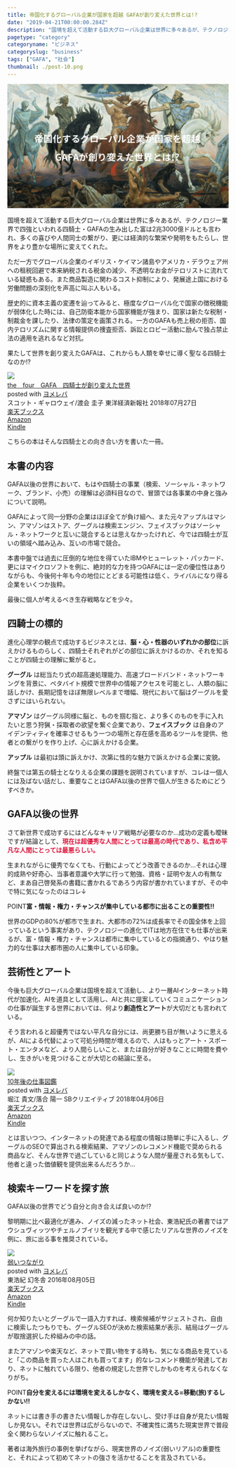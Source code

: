 ```yaml
---
title: 帝国化するグローバル企業が国家を超越 GAFAが創り変えた世界とは!?
date: "2019-04-21T00:00:00.284Z"
description: "国境を超えて活動する巨大グローバル企業は世界に多々あるが、テクノロジー業界で四強といわれる四騎士・GAFAの生み出した富は2兆3000億ドルとも言われ、多くの喜びや人間同士の繋がり、更には経済的な繁栄や発明をもたらし、世界をより豊かな場所に変えてくれた。ただ一方でグローバル企業のイギリス・ケイマン諸島やアメリカ・デラウェア州への租税回避で本来納税される税金の減少、不透明なお金がテロリストに流れている疑惑もある。また商品製造に関わるコスト抑制により、発展途上国における労働問題の深刻化を声高に叫ぶ人もいる。"
pagetype: "category"
categoryname: "ビジネス"
categoryslug: "business"
tags: ["GAFA", "社会"]
thumbnail: ./post-10.png
---
```


![](./post-10.png)

国境を超えて活動する巨大グローバル企業は世界に多々あるが、テクノロジー業界で四強といわれる四騎士・GAFAの生み出した富は2兆3000億ドルとも言われ、多くの喜びや人間同士の繋がり、更には経済的な繁栄や発明をもたらし、世界をより豊かな場所に変えてくれた。

ただ一方でグローバル企業のイギリス・ケイマン諸島やアメリカ・デラウェア州への租税回避で本来納税される税金の減少、不透明なお金がテロリストに流れている疑惑もある。また商品製造に関わるコスト抑制により、発展途上国における労働問題の深刻化を声高に叫ぶ人もいる。

歴史的に資本主義の変遷を辿ってみると、極度なグローバル化で国家の徴税機能が弱体化した時には、自己防衛本能から国家機能が強まり、国家は新たな税制・制裁金を課したり、法律の策定を画策される。一方のGAFAも売上税の拒否、国内テロリズムに関する情報提供の捜査拒否、訴訟とロビー活動に励んで独占禁止法の適用を逃れるなど対抗。

果たして世界を創り変えたGAFAは、これからも人類を幸せに導く聖なる四騎士なのか!?

<div class="cstmreba">
<div class="booklink-box">
<div class="booklink-image"><a href="https://hb.afl.rakuten.co.jp/hgc/146fe51c.1fd043a3.146fe51d.605dc196/yomereba_main_201904210031179431?pc=http%3A%2F%2Fbooks.rakuten.co.jp%2Frb%2F15533826%2F%3Fscid%3Daf_ich_link_urltxt%26m%3Dhttp%3A%2F%2Fm.rakuten.co.jp%2Fev%2Fbook%2F" target="_blank" rel="noopener noreferrer"><img style="border: none;" src="https://thumbnail.image.rakuten.co.jp/@0_mall/book/cabinet/3027/9784492503027.jpg?_ex=160x160" /></a></div>
<div class="booklink-info">
<div class="booklink-name">
<a href="https://hb.afl.rakuten.co.jp/hgc/146fe51c.1fd043a3.146fe51d.605dc196/yomereba_main_201904210031179431?pc=http%3A%2F%2Fbooks.rakuten.co.jp%2Frb%2F15533826%2F%3Fscid%3Daf_ich_link_urltxt%26m%3Dhttp%3A%2F%2Fm.rakuten.co.jp%2Fev%2Fbook%2F" target="_blank" rel="noopener noreferrer">the　four　GAFA　四騎士が創り変えた世界</a>
<div class="booklink-powered-date">posted with <a href="https://yomereba.com" target="_blank" rel="nofollow noopener noreferrer">ヨメレバ</a></div>
</div>
<div class="booklink-detail">スコット・ギャロウェイ/渡会 圭子 東洋経済新報社 2018年07月27日</div>
<div class="booklink-link2">
<div class="shoplinkrakuten"><a href="https://hb.afl.rakuten.co.jp/hgc/146fe51c.1fd043a3.146fe51d.605dc196/yomereba_main_201904210031179431?pc=http%3A%2F%2Fbooks.rakuten.co.jp%2Frb%2F15533826%2F%3Fscid%3Daf_ich_link_urltxt%26m%3Dhttp%3A%2F%2Fm.rakuten.co.jp%2Fev%2Fbook%2F" target="_blank" rel="noopener noreferrer">楽天ブックス</a></div>
<div class="shoplinkamazon"><a href="https://www.amazon.co.jp/exec/obidos/asin/4492503021/kanon123-22/" target="_blank" rel="noopener noreferrer">Amazon</a></div>
<div class="shoplinkkindle"><a href="https://www.amazon.co.jp/gp/search?keywords=the%E3%80%80four%E3%80%80GAFA%E3%80%80%E5%9B%9B%E9%A8%8E%E5%A3%AB%E3%81%8C%E5%89%B5%E3%82%8A%E5%A4%89%E3%81%88%E3%81%9F%E4%B8%96%E7%95%8C&amp;__mk_ja_JP=%83J%83%5E%83J%83i&amp;url=node%3D2275256051&amp;tag=kanon123-22" target="_blank" rel="noopener noreferrer">Kindle</a></div>
</div>
</div>
<div class="booklink-footer"></div>
</div>
</div>

こちらの本はそんな四騎士との向き合い方を書いた一冊。

## 本書の内容

GAFA以後の世界において、もはや四騎士の事業（検索、ソーシャル・ネットワーク、ブランド、小売）の理解は必須科目なので、冒頭では各事業の中身と強みについて説明。

GAFAによって同一分野の企業はほぼ全てが負け組へ、また元々アップルはマシン、アマゾンはストア、グーグルは検索エンジン、フェイスブックはソーシャル・ネットワークと互いに競合するとは思えなかったけれど、今では四騎士が互いの領域へ踏み込み、互いの市場で競合。

本書中盤では過去に圧倒的な地位を得ていたIBMやヒューレット・パッカード、更にはマイクロソフトを例に、絶対的な力を持つGAFAには一定の優位性はありながらも、今後何十年も今の地位にとどまる可能性は低く、ライバルになり得る企業をいくつか抜粋。

最後に個人が考えるべき生存戦略などを少々。

## 四騎士の標的

進化心理学の観点で成功するビジネスとは、**脳・心・性器のいずれかの部位**に訴えかけるものらしく、四騎士それぞれがどの部位に訴えかけるのか、それを知ることが四騎士の理解に繋がると。

**グーグル** は総当たり式の超高速処理能力、高速ブロードバンド・ネットワーキングを背景に、ペタバイト規模で世界中の情報アクセスを可能とし、人類の脳に話しかけ、長期記憶をほぼ無限レベルまで増幅、現代において脳はグーグルを愛さずにはいられない。

**アマゾン** はグーグル同様に脳と、ものを掴む指と、より多くのものを手に入れたいと思う狩猟・採取者の欲望を繋ぐ企業であり、**フェイスブック** は自身のアイデンティティを確率させるもう一つの場所と存在感を高めるツールを提供、他者との繋がりを作り上げ、心に訴えかける企業。

**アップル** は最初は頭に訴えかけ、次第に性的な魅力で訴えかける企業に変貌。

終盤では第五の騎士となりえる企業の課題を説明されていますが、コレは一個人には及ばない話だし、重要なことはGAFA以後の世界で個人が生きるためにどうすべきか。

## GAFA以後の世界

さて新世界で成功するにはどんなキャリア戦略が必要なのか…成功の定義も曖昧ですが結論として、<span style="color: crimson; font-weight: bold;">現在は超優秀な人間にとっては最高の時代であり、私含め平凡な人間にとっては最悪らしい。</span>

生まれながらに優秀でなくても、行動によってどう改善できるのか…それは心理的成熟や好奇心、当事者意識や大学に行って勉強、資格・証明や友人の有無など、まあ自己啓発系の書籍に書かれるであろう内容が書かれていますが、その中で特に気になったのはコレ↓

<span class="mark">POINT</span>**富・情報・権力・チャンスが集中している都市に出ることの重要性!!**

世界のGDPの80%が都市で生まれ、大都市の72%は成長率でその国全体を上回っているという事実があり、テクノロジーの進化でITは地方在住でも仕事が出来るが、富・情報・権力・チャンスは都市に集中しているとの指摘通り、やはり魅力的な仕事は大都市圏の人に集中している印象。

## 芸術性とアート

今後も巨大グローバル企業は国境を超えて活動し、より一層AIインターネット時代が加速化、AIを道具として活用し、AIと共に提案していくコミュニケーションの仕事が誕生する世界においては、何より**創造性とアート**が大切だとも言われている。

そう言われると超優秀ではない平凡な自分には、尚更勝ち目が無いように思えるが、AIによる代替によって可処分時間が増えるので、人はもっとアート・スポート・エンタメなど、より人間らしいこと、または自分が好きなことに時間を費やし、生きがいを見つけることが大切との結論に至る。

<div class="cstmreba">
<div class="booklink-box">
<div class="booklink-image"><a href="https://hb.afl.rakuten.co.jp/hgc/146fe51c.1fd043a3.146fe51d.605dc196/yomereba_main_201904221833283552?pc=http%3A%2F%2Fbooks.rakuten.co.jp%2Frb%2F15363879%2F%3Fscid%3Daf_ich_link_urltxt%26m%3Dhttp%3A%2F%2Fm.rakuten.co.jp%2Fev%2Fbook%2F" target="_blank" rel="noopener noreferrer"><img style="border: none;" src="https://thumbnail.image.rakuten.co.jp/@0_mall/book/cabinet/4573/9784797394573.jpg?_ex=160x160" /></a></div>
<div class="booklink-info">
<div class="booklink-name">
<a href="https://hb.afl.rakuten.co.jp/hgc/146fe51c.1fd043a3.146fe51d.605dc196/yomereba_main_201904221833283552?pc=http%3A%2F%2Fbooks.rakuten.co.jp%2Frb%2F15363879%2F%3Fscid%3Daf_ich_link_urltxt%26m%3Dhttp%3A%2F%2Fm.rakuten.co.jp%2Fev%2Fbook%2F" target="_blank" rel="noopener noreferrer">10年後の仕事図鑑</a>
<div class="booklink-powered-date">posted with <a href="https://yomereba.com" target="_blank" rel="nofollow noopener noreferrer">ヨメレバ</a></div>
</div>
<div class="booklink-detail">堀江 貴文/落合 陽一 SBクリエイティブ 2018年04月06日</div>
<div class="booklink-link2">
<div class="shoplinkrakuten"><a href="https://hb.afl.rakuten.co.jp/hgc/146fe51c.1fd043a3.146fe51d.605dc196/yomereba_main_201904221833283552?pc=http%3A%2F%2Fbooks.rakuten.co.jp%2Frb%2F15363879%2F%3Fscid%3Daf_ich_link_urltxt%26m%3Dhttp%3A%2F%2Fm.rakuten.co.jp%2Fev%2Fbook%2F" target="_blank" rel="noopener noreferrer">楽天ブックス</a></div>
<div class="shoplinkamazon"><a href="https://www.amazon.co.jp/exec/obidos/asin/4797394579/kanon123-22/" target="_blank" rel="noopener noreferrer">Amazon</a></div>
<div class="shoplinkkindle"><a href="https://www.amazon.co.jp/gp/search?keywords=10%E5%B9%B4%E5%BE%8C%E3%81%AE%E4%BB%95%E4%BA%8B%E5%9B%B3%E9%91%91&amp;__mk_ja_JP=%83J%83%5E%83J%83i&amp;url=node%3D2275256051&amp;tag=kanon123-22" target="_blank" rel="noopener noreferrer">Kindle</a></div>
</div>
</div>
<div class="booklink-footer"></div>
</div>
</div>

とは言いつつ、インターネットの発達である程度の情報は簡単に手に入るし、グーグルのSEOで算出される検索結果、アマゾンのレコメンド機能で奨められる商品など、そんな世界で過ごしていると同じような人間が量産される気もして、他者と違った価値観を提供出来るんだろうか…

## 検索キーワードを探す旅

GAFA以後の世界でどう自分と向き合えば良いのか!?

黎明期に比べ最適化が進み、ノイズの減ったネット社会、東浩紀氏の著書ではアウシュヴィッツやチェルノブイリを観光する中で感じたリアルな世界のノイズを例に、旅に出る事を推奨されている。

<div class="cstmreba">
<div class="booklink-box">
<div class="booklink-image"><a href="https://hb.afl.rakuten.co.jp/hgc/146fe51c.1fd043a3.146fe51d.605dc196/yomereba_main_20190209123044838?pc=http%3A%2F%2Fbooks.rakuten.co.jp%2Frb%2F14337320%2F%3Fscid%3Daf_ich_link_urltxt%26m%3Dhttp%3A%2F%2Fm.rakuten.co.jp%2Fev%2Fbook%2F" target="_blank" rel="noopener noreferrer"><img style="border: none;" src="https://thumbnail.image.rakuten.co.jp/@0_mall/book/cabinet/5019/9784344425019.jpg?_ex=160x160" /></a></div>
<div class="booklink-info">
<div class="booklink-name">
<a href="https://hb.afl.rakuten.co.jp/hgc/146fe51c.1fd043a3.146fe51d.605dc196/yomereba_main_20190209123044838?pc=http%3A%2F%2Fbooks.rakuten.co.jp%2Frb%2F14337320%2F%3Fscid%3Daf_ich_link_urltxt%26m%3Dhttp%3A%2F%2Fm.rakuten.co.jp%2Fev%2Fbook%2F" target="_blank" rel="noopener noreferrer">弱いつながり</a>
<div class="booklink-powered-date">posted with <a href="https://yomereba.com" target="_blank" rel="nofollow noopener noreferrer">ヨメレバ</a></div>
</div>
<div class="booklink-detail">東浩紀 幻冬舎 2016年08月05日</div>
<div class="booklink-link2">
<div class="shoplinkrakuten"><a href="https://hb.afl.rakuten.co.jp/hgc/146fe51c.1fd043a3.146fe51d.605dc196/yomereba_main_20190209123044838?pc=http%3A%2F%2Fbooks.rakuten.co.jp%2Frb%2F14337320%2F%3Fscid%3Daf_ich_link_urltxt%26m%3Dhttp%3A%2F%2Fm.rakuten.co.jp%2Fev%2Fbook%2F" target="_blank" rel="noopener noreferrer">楽天ブックス</a></div>
<div class="shoplinkamazon"><a href="https://www.amazon.co.jp/exec/obidos/asin/4344425014/kanon123-22/" target="_blank" rel="noopener noreferrer">Amazon</a></div>
<div class="shoplinkkindle"><a href="https://www.amazon.co.jp/gp/search?keywords=%8E%E3%82%A2%82%C2%82%C8%82%AA%82%E8&amp;__mk_ja_JP=%83J%83%5E%83J%83i&amp;url=node%3D2275256051&amp;tag=kanon123-22" target="_blank" rel="noopener noreferrer">Kindle</a></div>
</div>
</div>
<div class="booklink-footer"></div>
</div>
</div>

何か知りたいとグーグルで一語入力すれば、検索候補がサジェストされ、自由に検索したつもりでも、グーグルSEOが決めた検索結果が表示、結局はグーグルが取捨選択した枠組みの中の話。

またアマゾンや楽天など、ネットで買い物をする時も、気になる商品を見ていると「この商品を買った人はこれも買ってます」的なレコメンド機能が発達しており、ネットに触れている限り、他者の規定した世界でしかものを考えられなくなりがち。

<span class="mark">POINT</span>**自分を変えるには環境を変えるしかなく、環境を変える=移動(旅)するしかない!!**

ネットには書き手の書きたい情報しか存在しないし、受け手は自身が見たい情報しか見ない。それでは世界は広がらないので、不確実性に満ちた現実世界で普段全く関わらないノイズに触れること。

著者は海外旅行の事例を挙げながら、現実世界のノイズ(弱いリアル)の重要性と、それによって初めてネットの強さを活かせることを言及されている。
